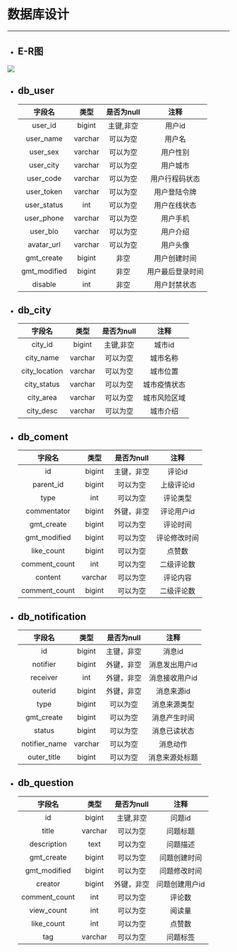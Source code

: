 # 数据库设计

---

- ## E-R图

![](https://community-1304870863.cos.ap-nanjing.myqcloud.com/%E6%97%A5%E7%94%A8/24b4192deb20f5d5dc82cb446b603fb.png)

- ## db_user

  |    字段名    |  类型   | 是否为null |       注释       |
  | :----------: | :-----: | :--------: | :--------------: |
  |   user_id    | bigint  | 主键,非空  |      用户id      |
  |  user_name   | varchar |  可以为空  |      用户名      |
  |   user_sex   | varchar |  可以为空  |     用户性别     |
  |  user_city   | varchar |  可以为空  |     用户城市     |
  |  user_code   | varchar |  可以为空  |  用户行程码状态  |
  |  user_token  | varchar |  可以为空  |   用户登陆令牌   |
  | user_status  |   int   |  可以为空  |   用户在线状态   |
  |  user_phone  | varchar |  可以为空  |     用户手机     |
  |   user_bio   | varchar |  可以为空  |     用户介绍     |
  |  avatar_url  | varchar |  可以为空  |     用户头像     |
  |  gmt_create  | bigint  |    非空    |   用户创建时间   |
  | gmt_modified | bigint  |    非空    | 用户最后登录时间 |
  |   disable    |   int   |    非空    |   用户封禁状态   |

- ## db_city

  |    字段名     |  类型   | 是否为null |     注释     |
  | :-----------: | :-----: | :--------: | :----------: |
  |    city_id    | bigint  | 主键,非空  |    城市id    |
  |   city_name   | varchar |  可以为空  |   城市名称   |
  | city_location | varchar |  可以为空  |   城市位置   |
  |  city_status  | varchar |  可以为空  | 城市疫情状态 |
  |   city_area   | varchar |  可以为空  | 城市风险区域 |
  |   city_desc   | varchar |  可以为空  |   城市介绍   |


- ## db_coment

  |    字段名     |  类型   | 是否为null |     注释     |
  | :-----------: | :-----: | :--------: | :----------: |
  |      id       | bigint  | 主键，非空 |    评论id    |
  |   parent_id   | bigint  |  可以为空  |  上级评论id  |
  |     type      |   int   |  可以为空  |   评论类型   |
  |  commentator  | bigint  | 外键，非空 |  评论用户id  |
  |  gmt_create   | bigint  |  可以为空  |   评论时间   |
  | gmt_modified  | bigint  |  可以为空  | 评论修改时间 |
  |  like_count   | bigint  |  可以为空  |    点赞数    |
  | comment_count |   int   |  可以为空  |  二级评论数  |
  |    content    | varchar |  可以为空  |   评论内容   |
  | comment_count | bigint  |  可以为空  |  二级评论数  |

- ## db_notification

  |    字段名     |  类型   | 是否为null |      注释      |
  | :-----------: | :-----: | :--------: | :------------: |
  |      id       | bigint  | 主键，非空 |     消息id     |
  |   notifier    | bigint  | 外键，非空 | 消息发出用户id |
  |   receiver    |   int   | 外键，非空 | 消息接收用户id |
  |    outerid    | bigint  | 外键，非空 |   消息来源id   |
  |     type      | bigint  |  可以为空  |  消息来源类型  |
  |  gmt_create   | bigint  |  可以为空  |  消息产生时间  |
  |    status     | bigint  |  可以为空  |  消息已读状态  |
  | notifier_name | varchar |  可以为空  |    消息动作    |
  |  outer_title  | bigint  |  可以为空  | 消息来源处标题 |

- ## db_question

  |    字段名     |  类型   | 是否为null |      注释      |
  | :-----------: | :-----: | :--------: | :------------: |
  |      id       | bigint  | 主键,非空  |     问题id     |
  |     title     | varchar |  可以为空  |    问题标题    |
  |  description  |  text   |  可以为空  |    问题描述    |
  |  gmt_create   | bigint  |  可以为空  |  问题创建时间  |
  | gmt_modified  | bigint  |  可以为空  |  问题修改时间  |
  |    creator    | bigint  | 外键，非空 | 问题创建用户id |
  | comment_count |   int   |  可以为空  |     评论数     |
  |  view_count   |   int   |  可以为空  |     阅读量     |
  |  like_count   |   int   |  可以为空  |     点赞数     |
  |      tag      | varchar |  可以为空  |    问题标签    |
